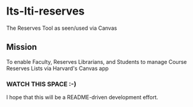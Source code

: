 # lts-lti-reserves
The Reserves Tool as seen/used via Canvas


## Mission
To enable Faculty, Reserves Librarians, and Students to manage Course Reserves Lists via Harvard's Canvas app

### WATCH THIS SPACE :-)
I hope that this will be a README-driven development effort. 
